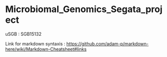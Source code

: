 # Microbiomal_Genomics_Segata_project 
uSGB : SGB15132

Link for markdown syntaxis : https://github.com/adam-p/markdown-here/wiki/Markdown-Cheatsheet#links

